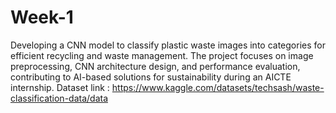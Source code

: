 # Week-1
Developing a CNN model to classify plastic waste images into categories for efficient recycling and waste management. The project focuses on image preprocessing, CNN architecture design, and performance evaluation, contributing to AI-based solutions for sustainability during an AICTE internship.
Dataset link : https://www.kaggle.com/datasets/techsash/waste-classification-data/data
